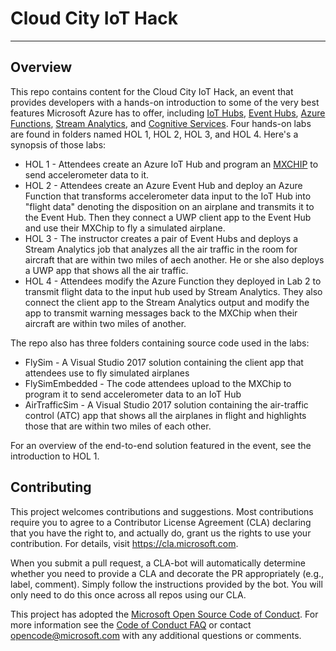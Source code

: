 # Cloud City IoT Hack #

---

## Overview ##

This repo contains content for the Cloud City IoT Hack, an event that provides developers with a hands-on introduction to some of the very best features Microsoft Azure has to offer, including [IoT Hubs](https://azure.microsoft.com/services/iot-hub/), [Event Hubs](https://azure.microsoft.com/services/event-hubs/), [Azure Functions](https://azure.microsoft.com/services/functions/), [Stream Analytics](https://azure.microsoft.com/services/stream-analytics/), and [Cognitive Services](https://azure.microsoft.com/services/cognitive-services/). Four hands-on labs are found in folders named HOL 1, HOL 2, HOL 3, and HOL 4. Here's a synopsis of those labs:

- HOL 1 - Attendees create an Azure IoT Hub and program an [MXCHIP]([MXChip](https://microsoft.github.io/azure-iot-developer-kit/)) to send accelerometer data to it.
- HOL 2 - Attendees create an Azure Event Hub and deploy an Azure Function that transforms accelerometer data input to the IoT Hub into "flight data" denoting the disposition on an airplane and transmits it to the Event Hub. Then they connect a UWP client app to the Event Hub and use their MXChip to fly a simulated airplane.
- HOL 3 - The instructor creates a pair of Event Hubs and deploys a Stream Analytics job that analyzes all the air traffic in the room for aircraft that are within two miles of aech another. He or she also deploys a UWP app that shows all the air traffic.
- HOL 4 - Attendees modify the Azure Function they deployed in Lab 2 to transmit flight data to the input hub used by Stream Analytics. They also connect the client app to the Stream Analytics output and modify the app to transmit warning messages back to the MXChip when their aircraft are within two miles of another.

The repo also has three folders containing source code used in the labs:

- FlySim - A Visual Studio 2017 solution containing the client app that attendees use to fly simulated airplanes
- FlySimEmbedded - The code attendees upload to the MXChip to program it to send accelerometer data to an IoT Hub 
- AirTrafficSim - A Visual Studio 2017 solution containing the air-traffic control (ATC) app that shows all the airplanes in flight and highlights those that are within two miles of each other.

For an overview of the end-to-end solution featured in the event, see the introduction to HOL 1.

## Contributing ##

This project welcomes contributions and suggestions.  Most contributions require you to agree to a
Contributor License Agreement (CLA) declaring that you have the right to, and actually do, grant us
the rights to use your contribution. For details, visit https://cla.microsoft.com.

When you submit a pull request, a CLA-bot will automatically determine whether you need to provide
a CLA and decorate the PR appropriately (e.g., label, comment). Simply follow the instructions
provided by the bot. You will only need to do this once across all repos using our CLA.

This project has adopted the [Microsoft Open Source Code of Conduct](https://opensource.microsoft.com/codeofconduct/).
For more information see the [Code of Conduct FAQ](https://opensource.microsoft.com/codeofconduct/faq/) or
contact [opencode@microsoft.com](mailto:opencode@microsoft.com) with any additional questions or comments.
